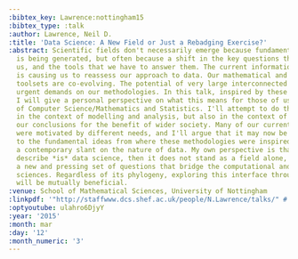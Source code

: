 ```yaml
---
:bibtex_key: Lawrence:nottingham15
:bibtex_type: :talk
:author: Lawrence, Neil D.
:title: 'Data Science: A New Field or Just a Rebadging Exercise?'
:abstract: Scientific fields don't necessarily emerge because fundamental new knowledge
  is being generated, but often because a shift in the key questions that are facing
  us, and the tools that we have to answer them. The current information revolution
  is causing us to reassess our approach to data. Our mathematical and computational
  toolsets are co-evolving. The potential of very large interconnected data is placing
  urgent demands on our methodologies. In this talk, inspired by these challenges,
  I will give a personal perspective on what this means for those of us at the interface
  of Computer Science/Mathematics and Statistics. I'll attempt to do this not only
  in the context of modelling and analysis, but also in the context of how we deploy
  our conclusions for the benefit of wider society. Many of our current suite of methodologies
  were motivated by different needs, and I'll argue that it may now be time to return
  to the fundamental ideas from where these methodologies were inspired, but with
  a contemporary slant on the nature of data. My own perspective is that if what I
  describe *is* data science, then it does not stand as a field alone, but it represents
  a new and pressing set of questions that bridge the computational and mathematical
  sciences. Regardless of its phylogeny, exploring this interface through these questions
  will be mutually beneficial.
:venue: School of Mathematical Sciences, University of Nottingham
:linkpdf: '"http://staffwww.dcs.shef.ac.uk/people/N.Lawrence/talks/" # "datascience_nottingham15.pdf"'
:optyoutube: ulahro6DjyY
:year: '2015'
:month: mar
:day: '12'
:month_numeric: '3'
---
```

